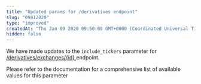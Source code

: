 ```yaml
---
title: "Updated params for /derivatives endpoint"
slug: "09012020"
type: "improved"
createdAt: "Thu Jan 09 2020 09:50:00 GMT+0000 (Coordinated Universal Time)"
hidden: false
---
```

We have made updates to the `include_tickers` parameter for [/derivatives/exchanges/{id} ](/reference/derivatives-exchanges-id)endpoint. 

Please refer to the documentation for a comprehensive list of available values for this parameter